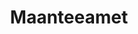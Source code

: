 ---
title: Maanteeamet
maintainer_name: Romet Saaliste
maintainer_email: Romet.Saaliste@mnt.ee
description: ''
---